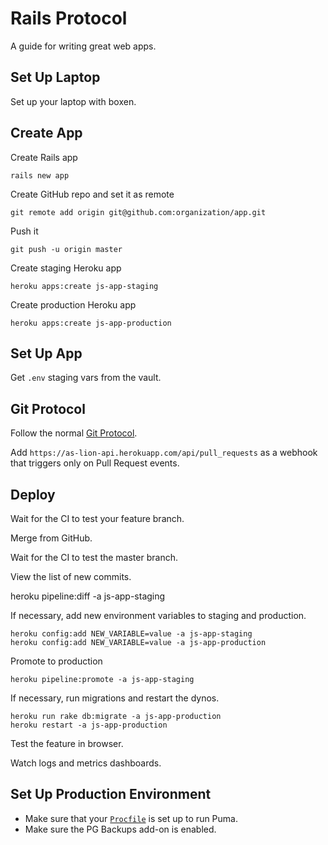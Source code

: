 Rails Protocol
==============

A guide for writing great web apps.

Set Up Laptop
-------------

Set up your laptop with boxen.

Create App
----------

Create Rails app

    rails new app

Create GitHub repo and set it as remote

    git remote add origin git@github.com:organization/app.git

Push it
  
    git push -u origin master

Create staging Heroku app

    heroku apps:create js-app-staging

Create production Heroku app
  
    heroku apps:create js-app-production

Set Up App
----------

Get `.env` staging vars from the vault.

Git Protocol
------------

Follow the normal [Git Protocol](/protocol/git).

Add `https://as-lion-api.herokuapp.com/api/pull_requests` as a webhook that triggers only on Pull Request events.

Deploy
------

Wait for the CI to test your feature branch.

Merge from GitHub.

Wait for the CI to test the master branch.

View the list of new commits.
  
  heroku pipeline:diff -a js-app-staging

If necessary, add new environment variables to staging and production.

    heroku config:add NEW_VARIABLE=value -a js-app-staging
    heroku config:add NEW_VARIABLE=value -a js-app-production

Promote to production

    heroku pipeline:promote -a js-app-staging

If necessary, run migrations and restart the dynos.

    heroku run rake db:migrate -a js-app-production
    heroku restart -a js-app-production

Test the feature in browser.

Watch logs and metrics dashboards.

Set Up Production Environment
-----------------------------

* Make sure that your [`Procfile`] is set up to run Puma.
* Make sure the PG Backups add-on is enabled.

[`Procfile`]: https://devcenter.heroku.com/articles/procfile
